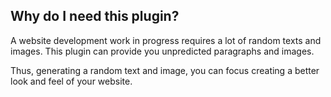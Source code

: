 ## Why do I need this plugin?

A website development work in progress requires a lot of random texts and images.
This plugin can provide you unpredicted paragraphs and images.

Thus, generating a random text and image, you can focus creating a better look and feel of your website.
